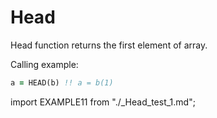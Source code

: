 # Head

Head function returns the first element of array.

Calling example:

```fortran
a = HEAD(b) !! a = b(1)
```

import EXAMPLE11 from "./_Head_test_1.md";

<EXAMPLE11 />
